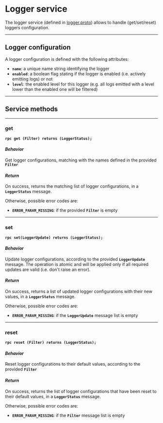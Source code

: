 # Logger service

The logger service (defined in [logger.proto](../protos/grpc_helper/api/logger.proto)) allows to handle (get/set/reset) loggers configuration.


---
## Logger configuration

A logger configuration is defined with the following attributes:
* **`name`**: a unique name string identifying the logger
* **`enabled`**: a boolean flag stating if the logger is enabled (i.e. actively emitting logs) or not
* **`level`**: the enabled level for this logger (e.g. all logs emitted with a level lower than the enabled one will be filtered)


---
## Service methods

---
### get

**`rpc get (Filter) returns (LoggerStatus);`**

#### *Behavior*

Get logger configurations, matching with the names defined in the provided **`Filter`**

#### *Return*

On success, returns the matching list of logger configurations, in a **`LoggerStatus`** message.

Otherwise, possible error codes are:
* **`ERROR_PARAM_MISSING`**: if the provided **`Filter`** is empty

---
### set

**`rpc set(LoggerUpdate) returns (LoggerStatus);`**

#### *Behavior*

Update logger configurations, according to the provided **`LoggerUpdate`** message.
The operation is atomic and will be applied only if all required updates are valid (i.e. don't raise an error).

#### *Return*

On success, returns a list of updated logger configurations with their new values, in a **`LoggerStatus`** message.

Otherwise, possible error codes are:
* **`ERROR_PARAM_MISSING`**: if the **`LoggerUpdate`** message list is empty

---
### reset

**`rpc reset (Filter) returns (LoggerStatus);`**

#### *Behavior*

Reset logger configurations to their default values, according to the provided **`Filter`**

#### *Return*

On success, returns the list of logger configurations that have been reset to their default values, in a **`LoggerStatus`** message.

Otherwise, possible error codes are:
* **`ERROR_PARAM_MISSING`**: if the **`Filter`** message list is empty
